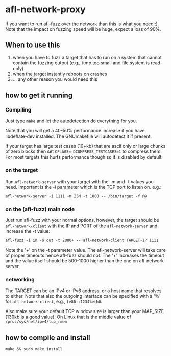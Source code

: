 # afl-network-proxy

If you want to run afl-fuzz over the network than this is what you need :)
Note that the impact on fuzzing speed will be huge, expect a loss of 90%.

## When to use this

1. when you have to fuzz a target that has to run on a system that cannot
   contain the fuzzing output (e.g., /tmp too small and file system is
   read-only)
2. when the target instantly reboots on crashes
3. ... any other reason you would need this

## how to get it running

### Compiling

Just type `make` and let the autodetection do everything for you.

Note that you will get a 40-50% performance increase if you have libdeflate-dev
installed. The GNUmakefile will autodetect it if present.

If your target has large test cases (10+kb) that are ascii only or large chunks
of zero blocks then set `CFLAGS=-DCOMPRESS_TESTCASES=1` to compress them.
For most targets this hurts performance though so it is disabled by default.

### on the target

Run `afl-network-server` with your target with the -m and -t values you need.
Important is the -i parameter which is the TCP port to listen on.
e.g.:

```
afl-network-server -i 1111 -m 25M -t 1000 -- /bin/target -f @@
```

### on the (afl-fuzz) main node

Just run afl-fuzz with your normal options, however, the target should be
`afl-network-client` with the IP and PORT of the `afl-network-server` and
increase the -t value:

```
afl-fuzz -i in -o out -t 2000+ -- afl-network-client TARGET-IP 1111
```

Note the '+' on the -t parameter value. The afl-network-server will take care of
proper timeouts hence afl-fuzz should not. The '+' increases the timeout and the
value itself should be 500-1000 higher than the one on afl-network-server.

### networking

The TARGET can be an IPv4 or IPv6 address, or a host name that resolves to
either. Note that also the outgoing interface can be specified with a '%' for
`afl-network-client`, e.g., `fe80::1234%eth0`.

Also make sure your default TCP window size is larger than your MAP_SIZE
(130kb is a good value).
On Linux that is the middle value of `/proc/sys/net/ipv4/tcp_rmem`

## how to compile and install

`make && sudo make install`

